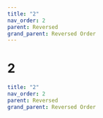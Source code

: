 ```yaml
---
title: "2"
nav_order: 2
parent: Reversed
grand_parent: Reversed Order
---
```


# 2

```yaml
title: "2"
nav_order: 2
parent: Reversed
grand_parent: Reversed Order
```
